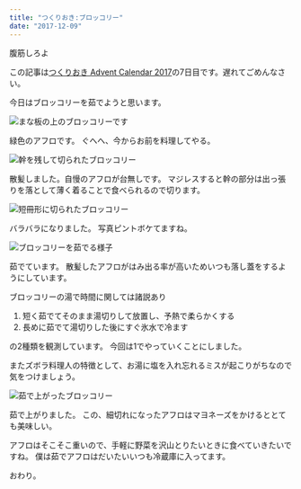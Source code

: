 ```yaml
---
title: "つくりおき:ブロッコリー"
date: "2017-12-09"
---
```


腹筋しろよ

この記事は[つくりおき Advent Calendar 2017](https://adventar.org/calendars/2533)の7日目です。遅れてごめんなさい。

今日はブロッコリーを茹でようと思います。

![まな板の上のブロッコリーです](https://abroller.tech/wp-content/uploads/2017/12/IMG_20171209_114548.jpg)

緑色のアフロです。 ぐへへ、今からお前を料理してやる。

![幹を残して切られたブロッコリー](https://abroller.tech/wp-content/uploads/2017/12/IMG_20171209_114810.jpg)

散髪しました。自慢のアフロが台無しです。 マジレスすると幹の部分は出っ張りを落として薄く着ることで食べられるので切ります。

![短冊形に切られたブロッコリー](https://abroller.tech/wp-content/uploads/2017/12/IMG_20171209_115006.jpg)

バラバラになりました。 写真ピントボケてますね。

![ブロッコリーを茹でる様子](https://abroller.tech/wp-content/uploads/2017/12/IMG_20171209_115111.jpg)

茹でています。 散髪したアフロがはみ出る率が高いためいつも落し蓋をするようにしています。

ブロッコリーの湯で時間に関しては諸説あり

1. 短く茹でてそのまま湯切りして放置し、予熱で柔らかくする
2. 長めに茹でて湯切りした後にすぐ氷水で冷ます

の2種類を観測しています。 今回は1でやっていくことにしました。

またズボラ料理人の特徴として、お湯に塩を入れ忘れるミスが起こりがちなので気をつけましょう。

![茹で上がったブロッコリー](https://abroller.tech/wp-content/uploads/2017/12/IMG_20171209_115330.jpg)

茹で上がりました。 この、細切れになったアフロはマヨネーズをかけるととても美味しい。

アフロはそこそこ重いので、手軽に野菜を沢山とりたいときに食べていきたいですね。 僕は茹でアフロはだいたいいつも冷蔵庫に入ってます。

おわり。
